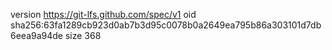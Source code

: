 version https://git-lfs.github.com/spec/v1
oid sha256:63fa1289cb923d0ab7b3d95c0078b0a2649ea795b86a303101d7db6eea9a94de
size 368
